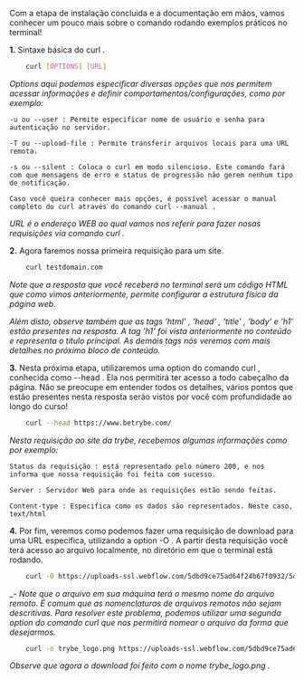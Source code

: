 Com a etapa de instalação concluida e a documentação em mãos, vamos conhecer um pouco mais sobre o comando rodando exemplos práticos no terminal!

**1.** Sintaxe básica do curl .
```sh
	curl [OPTIONS] [URL]
```

_Options aqui podemos especificar diversas opções que nos permitem acessar informações e definir comportamentos/configurações, como por exemplo:_

	-u ou --user : Permite especificar nome de usuário e senha para autenticação no servidor.
	
	-T ou --upload-file : Permite transferir arquivos locais para uma URL remota.
	
	-s ou --silent : Coloca o curl em modo silencioso. Este comando fará com que mensagens de erro e status de progressão não gerem nenhum tipo de notificação.
	
    Caso você queira conhecer mais opções, é possível acessar o manual completo do curl através do comando curl --manual .

_URL é o endereço WEB ao qual vamos nos referir para fazer nosas requisições via comando curl ._

**2.** Agora faremos nossa primeira requisição para um site.
```sh
	curl testdomain.com
```

_Note que a resposta que você receberá no terminal será um código HTML que como vimos anteriormente, permite configurar a estrutura física da página web._

_Além disto, observe também que as tags 'html' , 'head' , 'title' , 'body' e 'h1' estão presentes na resposta. A tag 'h1' foi vista anteriormente no conteúdo e representa o título principal. As demais tags nós veremos com mais detalhes no próximo bloco de conteúdo._

**3.** Nesta próxima etapa, utilizaremos uma option do comando curl , conhecida como --head . Ela nos permitirá ter acesso a todo cabeçalho da página. Não se preocupe em entender todos os detalhes, vários pontos que estão presentes nesta resposta serão vistos por você com profundidade ao longo do curso!
```sh
	curl --head https://www.betrybe.com/
```

_Nesta requisição ao site da trybe, recebemos algumas informações como por exemplo:_

	Status da requisição : está representado pelo número 200, e nos informa que nossa requisição foi feita com sucesso.
	
	Server : Servidor Web para onde as requisições estão sendo feitas.
	
	Content-type : Especifica como os dados são representados. Neste caso, text/html

**4.** Por fim, veremos como podemos fazer uma requisição de download para uma URL específica, utilizando a option -O . A partir desta requisição você terá acesso ao arquivo localmente, no diretório em que o terminal está rodando.
```sh
	curl -O https://uploads-ssl.webflow.com/5dbd9ce75ad64f24b67f0932/5dbdd9165ad64f5e29811c52_BRAND3.png
```

_- _Note que o arquivo em sua máquina terá o mesmo nome do arquivo remoto. É comum que as nomenclaturas de arquivos remotos não sejam descritivas. Para resolver este problema, podemos utilizar uma segunda option do comando curl que nos permitirá nomear o arquivo da forma que desejarmos._
```sh
	curl -o trybe_logo.png https://uploads-ssl.webflow.com/5dbd9ce75ad64f24b67f0932/5dbdd9165ad64f5e29811c52_BRAND3.png
```

_Observe que agora o download foi feito com o nome trybe_logo.png ._